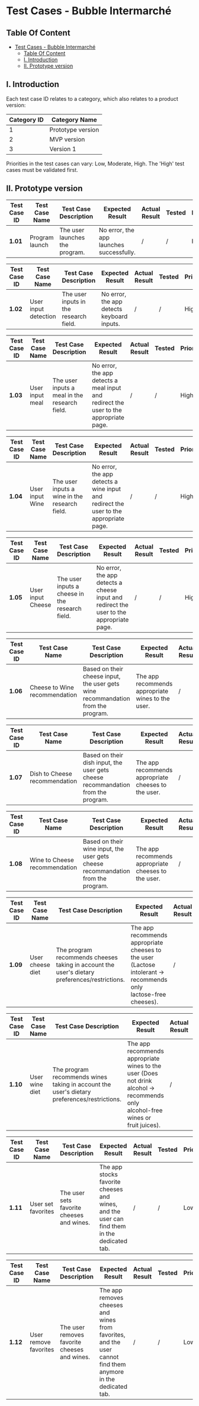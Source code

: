 # Test Cases - Bubble Intermarché

## Table Of Content

</summary>

- [Test Cases - Bubble Intermarché](#test-cases---bubble-intermarché)
  - [Table Of Content](#table-of-content)
  - [I. Introduction](#i-introduction)
  - [II. Prototype version](#ii-prototype-version)

</details>

## I. Introduction

Each test case ID relates to a category, which also relates to a product version:

| Category ID | Category Name |
|------------|----------------|
| 1 | Prototype version |
| 2 | MVP version |
| 3 | Version 1 |

Priorities in the test cases can vary: Low, Moderate, High.
The 'High' test cases must be validated first.

## II. Prototype version

| Test Case ID | Test Case Name | Test Case Description | Expected Result | Actual Result | Tested | Priority | Pass/Fail |
|--------------|----------------|-----------------------|-----------------|---------------|--------|----------|-----------|
| **1.01** | Program launch | The user launches the program. | No error, the app launches successfully. | / | / | High | / |

| Test Case ID | Test Case Name | Test Case Description | Expected Result | Actual Result | Tested | Priority | Pass/Fail |
|--------------|----------------|-----------------------|-----------------|---------------|--------|----------|-----------|
| **1.02** | User input detection | The user inputs in the research field. | No error, the app detects keyboard inputs. | / | / | High | / |

| Test Case ID | Test Case Name | Test Case Description | Expected Result | Actual Result | Tested | Priority | Pass/Fail |
|--------------|----------------|-----------------------|-----------------|---------------|--------|----------|-----------|
| **1.03** | User input meal | The user inputs a meal in the research field. | No error, the app detects a meal input and redirect the user to the appropriate page. | / | / | High | / |

| Test Case ID | Test Case Name | Test Case Description | Expected Result | Actual Result | Tested | Priority | Pass/Fail |
|--------------|----------------|-----------------------|-----------------|---------------|--------|----------|-----------|
| **1.04** | User input Wine | The user inputs a wine in the research field. | No error, the app detects a wine input and redirect the user to the appropriate page. | / | / | High | / |

| Test Case ID | Test Case Name | Test Case Description | Expected Result | Actual Result | Tested | Priority | Pass/Fail |
|--------------|----------------|-----------------------|-----------------|---------------|--------|----------|-----------|
| **1.05** | User input Cheese | The user inputs a cheese in the research field. | No error, the app detects a cheese input and redirect the user to the appropriate page. | / | / | High | / |

| Test Case ID | Test Case Name | Test Case Description | Expected Result | Actual Result | Tested | Priority | Pass/Fail |
|--------------|----------------|-----------------------|-----------------|---------------|--------|----------|-----------|
| **1.06** | Cheese to Wine recommendation | Based on their cheese input, the user gets wine recommandation from the program. | The app recommends appropriate wines to the user. | / | / | High | / |

| Test Case ID | Test Case Name | Test Case Description | Expected Result | Actual Result | Tested | Priority | Pass/Fail |
|--------------|----------------|-----------------------|-----------------|---------------|--------|----------|-----------|
| **1.07** | Dish to Cheese recommendation | Based on their dish input, the user gets cheese recommandation from the program. | The app recommends appropriate cheeses to the user. | / | / | High | / |

| Test Case ID | Test Case Name | Test Case Description | Expected Result | Actual Result | Tested | Priority | Pass/Fail |
|--------------|----------------|-----------------------|-----------------|---------------|--------|----------|-----------|
| **1.08** | Wine to Cheese recommendation | Based on their wine input, the user gets cheese recommandation from the program. | The app recommends appropriate cheeses to the user. | / | / | High | / |

| Test Case ID | Test Case Name | Test Case Description | Expected Result | Actual Result | Tested | Priority | Pass/Fail |
|--------------|----------------|-----------------------|-----------------|---------------|--------|----------|-----------|
| **1.09** | User cheese diet | The program recommends cheeses taking in account the user's dietary preferences/restrictions. | The app recommends appropriate cheeses to the user (Lactose intolerant -> recommends only lactose-free cheeses). | / | / | Moderate | / |

| Test Case ID | Test Case Name | Test Case Description | Expected Result | Actual Result | Tested | Priority | Pass/Fail |
|--------------|----------------|-----------------------|-----------------|---------------|--------|----------|-----------|
| **1.10** | User wine diet | The program recommends wines taking in account the user's dietary preferences/restrictions. | The app recommends appropriate wines to the user (Does not drink alcohol -> recommends only alcohol-free wines or fruit juices). | / | / | Moderate | / |

| Test Case ID | Test Case Name | Test Case Description | Expected Result | Actual Result | Tested | Priority | Pass/Fail |
|--------------|----------------|-----------------------|-----------------|---------------|--------|----------|-----------|
| **1.11** | User set favorites | The user sets favorite cheeses and wines. | The app stocks favorite cheeses and wines, and the user can find them in the dedicated tab. | / | / | Low | / |

| Test Case ID | Test Case Name | Test Case Description | Expected Result | Actual Result | Tested | Priority | Pass/Fail |
|--------------|----------------|-----------------------|-----------------|---------------|--------|----------|-----------|
| **1.12** | User remove favorites | The user removes favorite cheeses and wines. | The app removes cheeses and wines from favorites, and the user cannot find them anymore in the dedicated tab. | / | / | Low | / |
